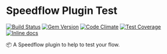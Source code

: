 # Speedflow Plugin Test

[![Build Status](https://travis-ci.org/speedflow/speedflow.svg?branch=master)](https://travis-ci.org/speedflow/speedflow)
[![Gem Version](https://badge.fury.io/rb/speedflow-plugin-test.svg)](https://badge.fury.io/rb/speedflow-plugin-test)
[![Code Climate](https://codeclimate.com/github/speedflow/speedflow-plugin-test/badges/gpa.svg)](https://codeclimate.com/github/speedflow/speedflow-plugin-test)
[![Test Coverage](https://codeclimate.com/github/speedflow/speedflow-plugin-test/badges/coverage.svg)](https://codeclimate.com/github/speedflow/speedflow-plugin-test/coverage)
[![Inline docs](http://inch-ci.org/github/speedflow/speedflow-plugin-test.svg?branch=master)](http://inch-ci.org/github/speedflow/speedflow-plugin-test)

:package: A Speedflow plugin to help to test your flow.
